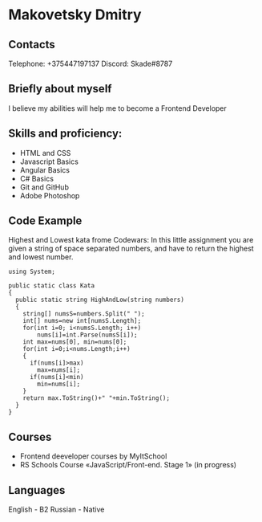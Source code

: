 # Makovetsky Dmitry


## Contacts

Telephone: +375447197137
Discord: Skade#8787


## Briefly about myself


I believe my abilities will help me to become a Frontend Developer


## Skills and proficiency:
* HTML and CSS
* Javascript Basics
* Angular Basics
* C# Basics
* Git and GitHub
* Adobe Photoshop


## Code Example
Highest and Lowest kata frome Codewars: In this little assignment you are given a string of space separated numbers, and have to return the highest and lowest number.
```
using System;

public static class Kata
{
  public static string HighAndLow(string numbers)
  {
    string[] numsS=numbers.Split(" ");
    int[] nums=new int[numsS.Length];
    for(int i=0; i<numsS.Length; i++)
        nums[i]=int.Parse(numsS[i]);
    int max=nums[0], min=nums[0];
    for(int i=0;i<nums.Length;i++)
    {
      if(nums[i]>max)
        max=nums[i];
      if(nums[i]<min)
        min=nums[i];
    }
    return max.ToString()+" "+min.ToString();
  }
}
```


## Courses
* Frontend deeveloper courses by MyItSchool
* RS Schools Course «JavaScript/Front-end. Stage 1» (in progress)


## Languages
English - B2
Russian - Native

